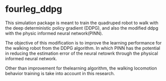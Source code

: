 # fourleg_ddpg

This simulation package is meant to train the quadruped robot to walk with the deep deterministic policy gradient (DDPG), 
and also the modified ddpg with the physic informed neural network(PINN).

The objective of this modification is to improve the learning performance for the walking robot from the DDPG algorithm.
In which PINN has the potential in reducing the estimation error of the neural netowrk through the physical informed neural network.

Other than improvement for thelearning algorithm, the walking locomotion behavior training is take into account in this research.
